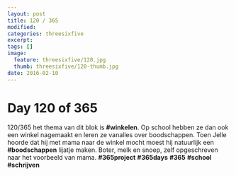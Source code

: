 ```yaml
---
layout: post
title: 120 / 365
modified:
categories: threesixfive
excerpt:
tags: []
image:
  feature: threesixfive/120.jpg
  thumb: threesixfive/120-thumb.jpg
date: 2016-02-10
---
```


# Day 120 of 365

120/365 het thema van dit blok is **\#winkelen**. Op school hebben ze dan ook een winkel nagemaakt en leren ze vanalles over boodschappen. Toen Jelle hoorde dat hij met mama naar de winkel mocht moest hij natuurlijk een **\#boodschappen** lijatje maken. Boter, melk en snoep, zelf opgeschreven naar het voorbeeld van mama. **\#365project** **\#365days** **\#365** **\#school** **\#schrijven**
